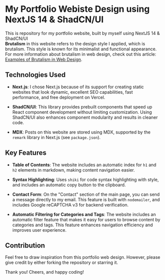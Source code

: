 # My Portfolio Webiste Design using NextJS 14 & ShadCN/UI
This is repository for my portfolio website, built by myself using NextJS 14 & ShadCN/UI <br>
**Brutalism** in this website refers to the design style I applied, which is brutalism. This style is known for its minimalist and functional appearance. For more information about brutalism in web design, check out this article: [Examples of Brutalism in Web Design](https://designlab.com/blog/examples-brutalism-in-web-design#:~:text=Brutalism%20is%20a%20raw%2C%20minimal,to%20layout%20and%20UI%20design).

## Technologies Used

- **Next.js**: I chose Next.js because of its support for creating static websites that look dynamic, excellent SEO capabilities, fast performance, and free deployment on Vercel.
  
- **ShadCN/UI**: This library provides prebuilt components that speed up React component development without limiting customization. Using ShadCN/UI also enhances component modularity and results in cleaner code.

- **MDX**: Posts on this website are stored using MDX, supported by the `remark` library in Next.js (see `package.json`).

## Key Features

- **Table of Contents**: The website includes an automatic index for `h1` and `h2` elements in markdown, making content navigation easier.

- **Syntax Highlighting**: Uses `shiki` for code syntax highlighting with style, and includes an automatic copy button to the clipboard.

- **Contact Form**: On the "Contact" section of the main page, you can send a message directly to my email. This feature is built with `nodemailer`, and includes Google reCAPTCHA v3 for backend verification.

- **Automatic Filtering for Categories and Tags**: The website includes an automatic filter feature that makes it easy for users to browse content by categories and tags. This feature enhances navigation efficiency and improves user experience.

## Contribution

Feel free to draw inspiration from this portfolio web design. However, please give credit by either forking the repository or starring it.

Thank you! Cheers, and happy coding!
